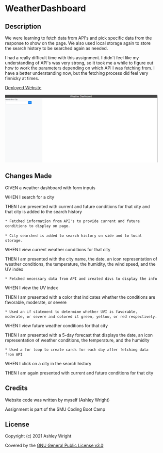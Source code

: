 # WeatherDashboard

## Description

We were learning to fetch data from API's and pick specific data from the response to show on the page. We also used local storage again to store the search history to be searched again as needed.

I had a really difficult time with this assignment. I didn't feel like my understanding of API's was very strong, so it took me a while to figure out how to work the parameters depending on which API I was fetching from. I have a better understanding now, but the fetching process did feel very finnicky at times.

[Deployed Website](https://ashleyaggie.github.io/WeatherDashboard/)

![Top picture of website](/assets/images/website.png)

## Changes Made

GIVEN a weather dashboard with form inputs

WHEN I search for a city

THEN I am presented with current and future conditions for that city and that city is added to the search history

    * Fetched information from API's to provide current and future conditions to display on page.

    * City searched is added to search history on side and to local storage.

WHEN I view current weather conditions for that city

THEN I am presented with the city name, the date, an icon representation of weather conditions, the temperature, the humidity, the wind speed, and the UV index

    * Fetched necessary data from API and created divs to display the info

WHEN I view the UV index

THEN I am presented with a color that indicates whether the conditions are favorable, moderate, or severe

    * Used an if statement to determine whether UVI is favorable, moderate, or severe and colored it green, yellow, or red respectively.

WHEN I view future weather conditions for that city

THEN I am presented with a 5-day forecast that displays the date, an icon representation of weather conditions, the temperature, and the humidity

    * Used a for loop to create cards for each day after fetching data from API

WHEN I click on a city in the search history

THEN I am again presented with current and future conditions for that city


## Credits

Website code was written by myself (Ashley Wright)

Assignment is part of the SMU Coding Boot Camp

## License

Copyright (c) 2021 Ashley Wright

Covered by the [GNU General Public License v3.0](https://choosealicense.com/licenses/gpl-3.0/)